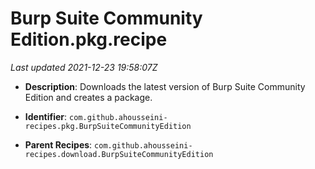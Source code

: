 # Burp Suite Community Edition.pkg.recipe

_Last updated 2021-12-23 19:58:07Z_

- **Description**: Downloads the latest version of Burp Suite Community Edition and creates a package.

- **Identifier**: `com.github.ahousseini-recipes.pkg.BurpSuiteCommunityEdition`

- **Parent Recipes**: `com.github.ahousseini-recipes.download.BurpSuiteCommunityEdition`